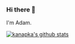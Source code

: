 ### Hi there 👋

I'm Adam.

[![kanapka's github stats](https://github-readme-stats.vercel.app/api?username=kanapka94)](https://github.com/anuraghazra/github-readme-stats)

<!--
**kanapka94/kanapka94** is a ✨ _special_ ✨ repository because its `README.md` (this file) appears on your GitHub profile.

Here are some ideas to get you started:

- 🔭 I’m currently working on ...
- 🌱 I’m currently learning ...
- 👯 I’m looking to collaborate on ...
- 🤔 I’m looking for help with ...
- 💬 Ask me about ...
- 📫 How to reach me: ...
- 😄 Pronouns: ...
- ⚡ Fun fact: ...
-->
